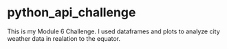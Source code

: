 # python_api_challenge
This is my Module 6 Challenge.
I used dataframes and plots to analyze city weather data in realation to the equator. 

